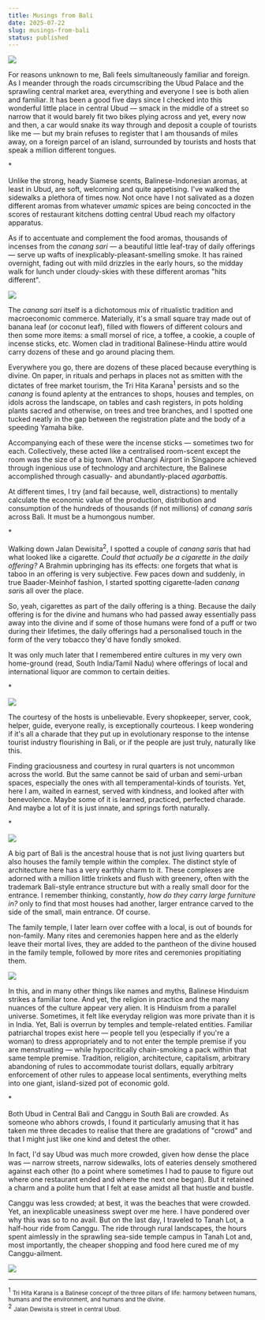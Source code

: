 ```yaml
---
title: Musings from Bali
date: 2025-07-22
slug: musings-from-bali
status: published
---
```


![](./images/bali/1.jpg)

For reasons unknown to me, Bali feels simultaneously familiar and foreign. As I meander through the roads circumscribing the Ubud Palace and the sprawling central market area, everything and everyone I see is both alien and familiar. It has been a good five days since I checked into this wonderful little place in central Ubud — smack in the middle of a street so narrow that it would barely fit two bikes plying across and yet, every now and then, a car would snake its way through and deposit a couple of tourists like me  — but my brain refuses to register that I am thousands of miles away, on a foreign parcel of an island, surrounded by tourists and hosts that speak a million different tongues.

\*

Unlike the strong, heady Siamese scents, Balinese-Indonesian aromas, at least in Ubud, are soft, welcoming and quite appetising. I've walked the sidewalks a plethora of times now. Not once have I not salivated as a dozen different aromas from whatever *umamic* spices are being concocted in the scores of restaurant kitchens dotting central Ubud reach my olfactory apparatus.

As if to accentuate and complement the food aromas, thousands of incenses from the *canang sari* — a beautiful little leaf-tray of daily offerings — serve up wafts of inexplicably-pleasant-smelling smoke. It has rained overnight, fading out with mild drizzles in the early hours, so the midday walk for lunch under cloudy-skies with these different aromas "hits different".

![](./images/bali/2.jpg)

The *canang sari* itself is a dichotomous mix of ritualistic tradition and macroeconomic commerce. Materially, it's a small square tray made out of banana leaf (or coconut leaf), filled with flowers of different colours and then some more items: a small morsel of rice, a toffee, a cookie, a couple of incense sticks, etc. Women clad in traditional Balinese-Hindu attire would carry dozens of these and go around placing them.

Everywhere you go, there are dozens of these placed because everything is divine. On paper, in rituals and perhaps in places not as smitten with the dictates of free market tourism, the Tri Hita Karana<sup>1</sup> persists and so the *canang* is found aplenty at the entrances to shops, houses and temples, on idols across the landscape, on tables and cash registers, in pots holding plants sacred and otherwise, on trees and tree branches, and I spotted one tucked neatly in the gap between the registration plate and the body of a speeding Yamaha bike.

Accompanying each of these were the incense sticks — sometimes two for each. Collectively, these acted like a centralised room-scent except the room was the size of a big town. What Changi Airport in Singapore achieved through ingenious use of technology and architecture, the Balinese accomplished through casually- and abundantly-placed *agarbatti*s.

At different times, I try (and fail because, well, distractions) to mentally calculate the economic value of the production, distribution and consumption of the hundreds of thousands (if not millions) of *canang sari*s across Bali. It must be a humongous number.

\*

Walking down Jalan Dewisita<sup>2</sup>, I spotted a couple of *canang sari*s that had what looked like a cigarette. *Could that actually be a cigarette in the daily offering?* A Brahmin upbringing has its effects: one forgets that what is taboo in an offering is very subjective. Few paces down and suddenly, in true Baader-Meinhof fashion, I started spotting cigarette-laden *canang sari*s all over the place. 

So, yeah, cigarettes as part of the daily offering is a thing. Because the daily offering is for the divine and humans who had passed away essentially pass away into the divine and if some of those humans were fond of a puff or two during their lifetimes, the daily offerings had a personalised touch in the form of the very tobacco they'd have fondly smoked.

It was only much later that I remembered entire cultures in my very own home-ground (read, South India/Tamil Nadu) where offerings of local and international liquor are common to certain deities.

\*

![](./images/bali/3.jpg)

The courtesy of the hosts is unbelievable. Every shopkeeper, server, cook, helper, guide, everyone really, is exceptionally courteous. I keep wondering if it's all a charade that they put up in evolutionary response to the intense tourist industry flourishing in Bali, or if the people are just truly, naturally like this.

Finding graciousness and courtesy in rural quarters is not uncommon across the world. But the same cannot be said of urban and semi-urban spaces, especially the ones with all temperamental-kinds of tourists. Yet, here I am, waited in earnest, served with kindness, and looked after with benevolence. Maybe some of it is learned, practiced, perfected charade. And maybe a lot of it is just innate, and springs forth naturally.

\*

![](./images/bali/4.jpg)

A big part of Bali is the ancestral house that is not just living quarters but also houses the family temple within the complex. The distinct style of architecture here has a very earthly charm to it. These complexes are adorned with a million little trinkets and flush with greenery, often with the trademark Bali-style entrance structure but with a really small door for the entrance. I remember thinking, constantly, *how do they carry large furniture in?*  only to find that most houses had another, larger entrance carved to the side of the small, main entrance. Of course.

The family temple, I later learn over coffee with a local, is out of bounds for non-family. Many rites and ceremonies happen here and as the elderly leave their mortal lives, they are added to the pantheon of the divine housed in the family temple, followed by more rites and ceremonies propitiating them.

![](./images/bali/5.JPG)

In this, and in many other things like names and myths, Balinese Hinduism strikes a familiar tone. And yet, the religion in practice and the many nuances of the culture appear very alien. It is Hinduism from a parallel universe. Sometimes, it felt like everyday religion was more private than it is in India. Yet, Bali is overrun by temples and temple-related entities. Familiar patriarchal tropes exist here — people tell you (especially if you're a woman) to dress appropriately and to not enter the temple premise if you are menstruating — while hypocritically chain-smoking a pack within that same temple premise. Tradition, religion, architecture, capitalism, arbitrary abandoning of rules to accommodate tourist dollars, equally arbitrary enforcement of other rules to appease local sentiments, everything melts into one giant, island-sized pot of economic gold.

\*

Both Ubud in Central Bali and Canggu in South Bali are crowded. As someone who abhors crowds, I found it particularly amusing that it has taken me three decades to realise that there are gradations of "crowd" and that I might just like one kind and detest the other. 

In fact, I'd say Ubud was much more crowded, given how dense the place was — narrow streets, narrow sidewalks, lots of eateries densely smothered against each other (to a point where sometimes I had to pause to figure out where one restaurant ended and where the next one began). But it retained a charm and a polite hum that I felt at ease amidst all that hustle and bustle.

Canggu was less crowded; at best, it was the beaches that were crowded. Yet, an inexplicable uneasiness swept over me here. I have pondered over why this was so to no avail. But on the last day, I traveled to Tanah Lot, a half-hour ride from Canggu. The ride through rural landscapes, the hours spent aimlessly in the sprawling sea-side temple campus in Tanah Lot and, most importantly, the cheaper shopping and food here cured me of my Canggu-ailment.

![](./images/bali/6.jpg)

---

<sup>1</sup> <small>Tri Hita Karana is a Balinese concept of the three pillars of life: harmony between humans, humans and the environment, and humans and the divine.</small>  
<sup>2</sup> <small>Jalan Dewisita is street in central Ubud.</small>
